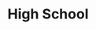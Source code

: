 ---
title: High School
institution: Escola Secundária João Gonçalves Zarco, Matosinhos, Porto, Portugal
start_date: September 2019
end_date: July 2022
current: false
grade: 17.8
grade_max: 20
order: 2
icon: school
description: Completed secondary education with focus on science and technology.
---